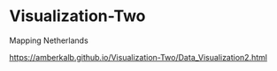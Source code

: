 # Visualization-Two
Mapping Netherlands

https://amberkalb.github.io/Visualization-Two/Data_Visualization2.html
